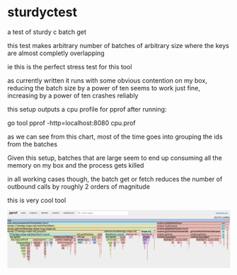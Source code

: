 # sturdyctest
a test of sturdy c batch get

this test makes arbitrary number of batches of arbitrary size where the keys are almost completly overlapping

ie this is the perfect stress test for this tool

as currently written it runs with some obvious contention on my box, reducing the batch size by a power of ten seems to work just fine, increasing by a power of ten crashes reliably

this setup outputs a cpu profile for pprof after running:

go tool pprof -http=localhost:8080  cpu.prof 

as we can see from this chart, most of the time goes into grouping the ids from the batches

Given this setup, batches that are large seem to end up consuming all the memory on my box and the process gets killed

in all working cases though, the batch get or fetch reduces the number of outbound calls by roughly 2 orders of magnitude

this is very cool tool

![lolipop guard](./img/cpuprofflame.png "Traffic Guard Instance")


